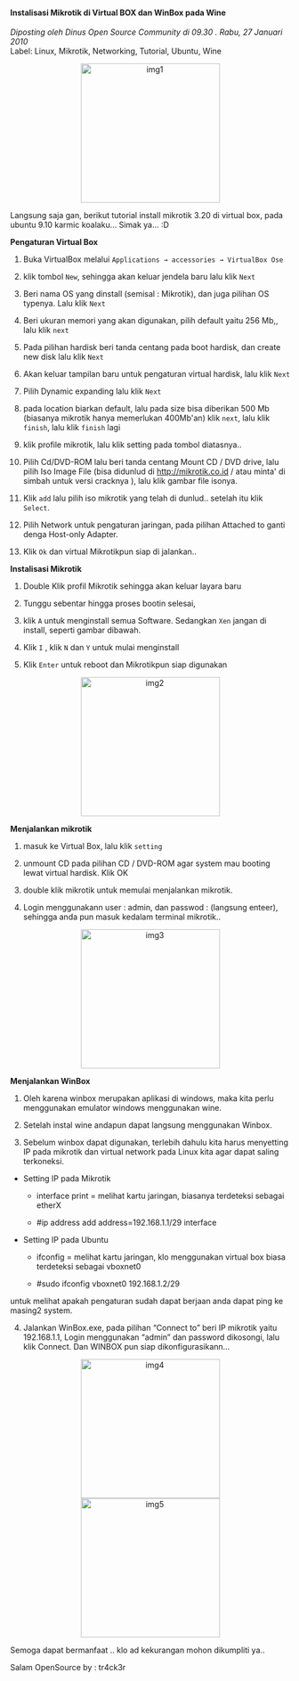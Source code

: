 #### Instalisasi Mikrotik di Virtual BOX dan WinBox pada Wine
_Diposting oleh Dinus Open Source Community di 09.30 . Rabu, 27 Januari 2010_
<br>
Label: Linux, Mikrotik, Networking, Tutorial, Ubuntu, Wine

<p align="center">
	<img src="./posts/2010-01-27-instalisasi-mikrotik-di-virtual-box-dan/about.virtual.jpg" height="250px" alt="img1">
</p> 

Langsung saja gan, berikut tutorial install mikrotik 3.20 di virtual box, pada ubuntu 9.10 karmic koalaku... Simak ya... :D

**Pengaturan Virtual Box**

1. Buka VirtualBox melalui `Applications → accessories → VirtualBox Ose`

2. klik tombol `New`, sehingga akan keluar jendela baru lalu klik `Next`

3. Beri nama OS yang dinstall (semisal : Mikrotik), dan juga pilihan OS typenya. Lalu klik `Next`

4. Beri ukuran memori yang akan digunakan, pilih default yaitu 256 Mb,, lalu klik `next`

5. Pada pilihan hardisk beri tanda centang pada boot hardisk, dan create new disk lalu klik `Next`

6. Akan keluar tampilan baru untuk pengaturan virtual hardisk, lalu klik `Next`

7. Pilih Dynamic expanding lalu klik `Next`

8. pada location biarkan default, lalu pada size bisa diberikan 500 Mb (biasanya mikrotik hanya memerlukan 400Mb'an) klik `next`, lalu klik `finish`, lalu klik `finish` lagi

9. klik profile mikrotik, lalu klik setting pada tombol diatasnya..

10. Pilih Cd/DVD-ROM lalu beri tanda centang Mount CD / DVD drive, lalu pilih Iso Image File (bisa didunlud di http://mikrotik.co.id / atau minta' di simbah untuk versi cracknya ), lalu klik gambar file isonya.

11. Klik `add` lalu pilih iso mikrotik yang telah di dunlud.. setelah itu klik `Select`.

12. Pilih Network untuk pengaturan jaringan, pada pilihan Attached to ganti denga Host-only Adapter.

13. Klik `Ok` dan virtual Mikrotikpun siap di jalankan..


**Instalisasi Mikrotik**

1. Double Klik profil Mikrotik sehingga akan keluar layara baru

3. Tunggu sebentar hingga proses bootin selesai,

4. klik `A` untuk menginstall semua Software. Sedangkan `Xen` jangan di install, seperti gambar dibawah.

5. Klik `I` , klik `N` dan `Y` untuk mulai menginstall

6. Klik `Enter` untuk reboot dan Mikrotikpun siap digunakan

<p align="center">
	<img src="./posts/2010-01-27-instalisasi-mikrotik-di-virtual-box-dan/install.jpg" height="250px" alt="img2">
</p> 

**Menjalankan mikrotik**

1. masuk ke Virtual Box, lalu klik `setting`

2. unmount CD pada pilihan CD / DVD-ROM agar system mau booting lewat virtual hardisk. Klik OK

3. double klik mikrotik untuk memulai menjalankan mikrotik.

4. Login menggunakann user : admin, dan passwod : (langsung enteer), sehingga anda pun masuk kedalam terminal mikrotik..

<p align="center">
	<img src="./posts/2010-01-27-instalisasi-mikrotik-di-virtual-box-dan/mikrotik.jpg" height="250px" alt="img3">
</p> 

**Menjalankan WinBox**

1. Oleh karena winbox merupakan aplikasi di windows, maka kita perlu menggunakan emulator windows menggunakan wine.

2. Setelah instal wine andapun dapat langsung menggunakan Winbox.

3. Sebelum winbox dapat digunakan, terlebih dahulu kita harus menyetting IP pada mikrotik dan virtual network pada Linux kita agar dapat saling terkoneksi.

* Setting IP pada Mikrotik

    * interface print = melihat kartu jaringan, biasanya terdeteksi sebagai etherX

    * #ip address add address=192.168.1.1/29 interface

* Setting IP pada Ubuntu

    * ifconfig = melihat kartu jaringan, klo menggunakan virtual box biasa terdeteksi sebagai vboxnet0

    * #sudo ifconfig vboxnet0 192.168.1.2/29

untuk melihat apakah pengaturan sudah dapat berjaan anda dapat ping ke masing2 system.

4. Jalankan WinBox.exe, pada pilihan “Connect to” beri IP mikrotik yaitu 192.168.1.1, Login menggunakan “admin” dan password dikosongi, lalu klik Connect. Dan WINBOX pun siap dikonfigurasikann...
<p align="center">
	<img src="./posts/2010-01-27-instalisasi-mikrotik-di-virtual-box-dan/winbox.jpg" height="250px" alt="img4">
    <br>
    <img src="./posts/2010-01-27-instalisasi-mikrotik-di-virtual-box-dan/mikrotik+3.28+on+Virtual+Box+and+winbox+on+wine.jpg" height="250px" alt="img5">
</p> 


Semoga dapat bermanfaat .. klo ad kekurangan mohon dikumpliti ya..

Salam OpenSource by : tr4ck3r